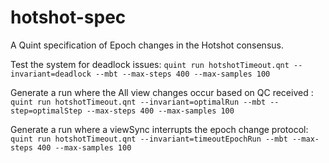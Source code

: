 # hotshot-spec

A Quint specification of Epoch changes in the Hotshot consensus.

Test the system for deadlock issues:
    `quint run hotshotTimeout.qnt --invariant=deadlock --mbt --max-steps 400 --max-samples 100`


Generate a run where the All view changes occur based on QC received :
    `quint run hotshotTimeout.qnt --invariant=optimalRun --mbt --step=optimalStep --max-steps 400 --max-samples 100`

Generate a run where a viewSync interrupts the epoch change protocol:
    `quint run hotshotTimeout.qnt --invariant=timeoutEpochRun --mbt --max-steps 400 --max-samples 100`
